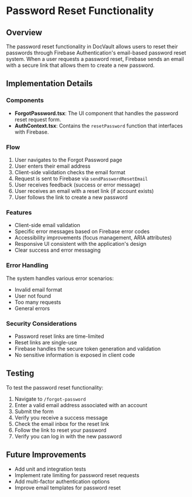 # Password Reset Functionality

## Overview
The password reset functionality in DocVault allows users to reset their passwords through Firebase Authentication's email-based password reset system. When a user requests a password reset, Firebase sends an email with a secure link that allows them to create a new password.

## Implementation Details

### Components
- **ForgotPassword.tsx**: The UI component that handles the password reset request form.
- **AuthContext.tsx**: Contains the `resetPassword` function that interfaces with Firebase.

### Flow
1. User navigates to the Forgot Password page
2. User enters their email address
3. Client-side validation checks the email format
4. Request is sent to Firebase via `sendPasswordResetEmail`
5. User receives feedback (success or error message)
6. User receives an email with a reset link (if account exists)
7. User follows the link to create a new password

### Features
- Client-side email validation
- Specific error messages based on Firebase error codes
- Accessibility improvements (focus management, ARIA attributes)
- Responsive UI consistent with the application's design
- Clear success and error messaging

### Error Handling
The system handles various error scenarios:
- Invalid email format
- User not found
- Too many requests
- General errors

### Security Considerations
- Password reset links are time-limited
- Reset links are single-use
- Firebase handles the secure token generation and validation
- No sensitive information is exposed in client code

## Testing
To test the password reset functionality:
1. Navigate to `/forgot-password`
2. Enter a valid email address associated with an account
3. Submit the form
4. Verify you receive a success message
5. Check the email inbox for the reset link
6. Follow the link to reset your password
7. Verify you can log in with the new password

## Future Improvements
- Add unit and integration tests
- Implement rate limiting for password reset requests
- Add multi-factor authentication options
- Improve email templates for password reset
